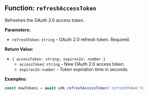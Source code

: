 ## Function: `refreshAccessToken`

Refreshes the OAuth 2.0 access token.

**Parameters:**

- `refreshToken`: `string` - OAuth 2.0 refresh token. Required.

**Return Value:**

- `{ accessToken: string; expiresIn: number }`
  - `accessToken`: `string` - New OAuth 2.0 access token.
  - `expiresIn`: `number` - Token expiration time in seconds.

**Examples:**

```typescript
const newTokens = await sdk.refreshAccessToken('refreshToken');
```